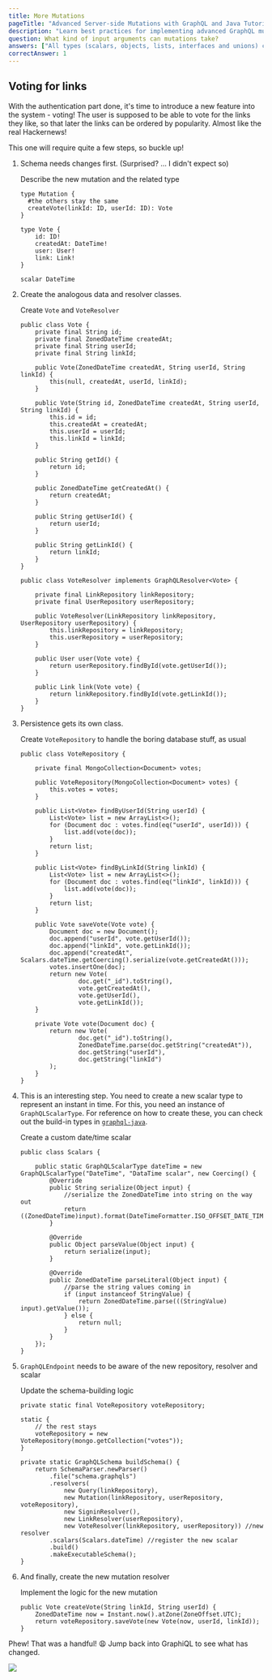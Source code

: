 ```yaml
---
title: More Mutations
pageTitle: "Advanced Server-side Mutations with GraphQL and Java Tutorial"
description: "Learn best practices for implementing advanced GraphQL mutations with Java and graphql-java. You can test your implementation in a GraphiQL Playground."
question: What kind of input arguments can mutations take?
answers: ["All types (scalars, objects, lists, interfaces and unions) can be used as inputs", "Only scalars, objects and lists can be used as inputs", "Only scalars can be input types, nested structures are not allowed", "Mutations can not take input arguments"]
correctAnswer: 1
---
```


## Voting for links

With the authentication part done, it's time to introduce a new feature into the system - voting!
The user is supposed to be able to vote for the links they like, so that later the links can be ordered by popularity. Almost like the real Hackernews!

This one will require quite a few steps, so buckle up!

1. Schema needs changes first. (Surprised? ... I didn't expect so)

	<Instruction>
	
	Describe the new mutation and the related type
	
	```graphql(path=".../hackernews-graphql-java/src/main/resources/schema.graphqls")
	type Mutation {
	  #the others stay the same
	  createVote(linkId: ID, userId: ID): Vote
	}
	
	type Vote {
	    id: ID!
	    createdAt: DateTime!
	    user: User!
	    link: Link!
	}
	
	scalar DateTime
	```
	
	</Instruction>

2. Create the analogous data and resolver classes.

	<Instruction>
	
	Create `Vote` and `VoteResolver`
	
	```java(path=".../hackernews-graphql-java/src/main/java/com/howtographql/hackernews/Vote.java")
	public class Vote {
	    private final String id;
	    private final ZonedDateTime createdAt;
	    private final String userId;
	    private final String linkId;
	
	    public Vote(ZonedDateTime createdAt, String userId, String linkId) {
	        this(null, createdAt, userId, linkId);
	    }
	
	    public Vote(String id, ZonedDateTime createdAt, String userId, String linkId) {
	        this.id = id;
	        this.createdAt = createdAt;
	        this.userId = userId;
	        this.linkId = linkId;
	    }
	
	    public String getId() {
	        return id;
	    }
	
	    public ZonedDateTime getCreatedAt() {
	        return createdAt;
	    }
	
	    public String getUserId() {
	        return userId;
	    }
	
	    public String getLinkId() {
	        return linkId;
	    }
	}
	```
	
	```java(path=".../hackernews-graphql-java/src/main/java/com/howtographql/hackernews/VoteResolver.java")
	public class VoteResolver implements GraphQLResolver<Vote> {
	        
	    private final LinkRepository linkRepository;
	    private final UserRepository userRepository;
	
	    public VoteResolver(LinkRepository linkRepository, UserRepository userRepository) {
	        this.linkRepository = linkRepository;
	        this.userRepository = userRepository;
	    }
	
	    public User user(Vote vote) {
	        return userRepository.findById(vote.getUserId());
	    }
	    
	    public Link link(Vote vote) {
	        return linkRepository.findById(vote.getLinkId());
	    }
	}
	```
	
	<Instruction>

3. Persistence gets its own class.

	<Instruction>
	
	Create `VoteRepository` to handle the boring database stuff, as usual
	
	```java(path=".../hackernews-graphql-java/src/main/java/com/howtographql/hackernews/VoteRepository.java")
	public class VoteRepository {
	    
	    private final MongoCollection<Document> votes;
	
	    public VoteRepository(MongoCollection<Document> votes) {
	        this.votes = votes;
	    }
	
	    public List<Vote> findByUserId(String userId) {
	        List<Vote> list = new ArrayList<>();
	        for (Document doc : votes.find(eq("userId", userId))) {
	            list.add(vote(doc));
	        }
	        return list;
	    }
	
	    public List<Vote> findByLinkId(String linkId) {
	        List<Vote> list = new ArrayList<>();
	        for (Document doc : votes.find(eq("linkId", linkId))) {
	            list.add(vote(doc));
	        }
	        return list;
	    }
	
	    public Vote saveVote(Vote vote) {
	        Document doc = new Document();
	        doc.append("userId", vote.getUserId());
	        doc.append("linkId", vote.getLinkId());
	        doc.append("createdAt", Scalars.dateTime.getCoercing().serialize(vote.getCreatedAt()));
	        votes.insertOne(doc);
	        return new Vote(
	                doc.get("_id").toString(),
	                vote.getCreatedAt(),
	                vote.getUserId(),
	                vote.getLinkId());
	    }
	    
	    private Vote vote(Document doc) {
	        return new Vote(
	                doc.get("_id").toString(),
	                ZonedDateTime.parse(doc.getString("createdAt")),
	                doc.getString("userId"),
	                doc.getString("linkId")
	        );
	    }
	}
	```
	
	</Instruction>

4. This is an interesting step. You need to create a new scalar type to represent an instant in time. For this, you need an instance of `GraphQLScalarType`. For reference on how to create these, you can check out the build-in types in [`graphql-java`](https://github.com/graphql-java/graphql-java/blob/master/src/main/java/graphql/Scalars.java#L34).

	<Instruction>
	
	Create a custom date/time scalar
	
	```java(path=".../hackernews-graphql-java/src/main/java/com/howtographql/hackernews/Scalars.java")
	public class Scalars {
	    
	    public static GraphQLScalarType dateTime = new GraphQLScalarType("DateTime", "DataTime scalar", new Coercing() {
	        @Override
	        public String serialize(Object input) {
	            //serialize the ZonedDateTime into string on the way out
	            return ((ZonedDateTime)input).format(DateTimeFormatter.ISO_OFFSET_DATE_TIME);
	        }
	
	        @Override
	        public Object parseValue(Object input) {
	            return serialize(input);
	        }
	
	        @Override
	        public ZonedDateTime parseLiteral(Object input) {
	            //parse the string values coming in
	            if (input instanceof StringValue) {
	                return ZonedDateTime.parse(((StringValue) input).getValue());
	            } else {
	                return null;
	            }
	        }
	    });
	}
	```
	
	</Instruction>

5. `GraphQLEndpoint` needs to be aware of the new repository, resolver and scalar

	<Instruction>
	
	Update the schema-building logic
	
	```java(path=".../hackernews-graphql-java/src/main/java/com/howtographql/hackernews/GraphQLEndpoint.java")
	private static final VoteRepository voteRepository;
	
	static {
	    // the rest stays
	    voteRepository = new VoteRepository(mongo.getCollection("votes"));
	}
	
	private static GraphQLSchema buildSchema() {
	    return SchemaParser.newParser()
	        .file("schema.graphqls")
	        .resolvers(
	            new Query(linkRepository),
	            new Mutation(linkRepository, userRepository, voteRepository),
	            new SigninResolver(),
	            new LinkResolver(userRepository),
	            new VoteResolver(linkRepository, userRepository)) //new resolver
	        .scalars(Scalars.dateTime) //register the new scalar
	        .build()
	        .makeExecutableSchema();
	}
	```
	
	</Instruction>

6. And finally, create the new mutation resolver  

	<Instruction>
	
	Implement the logic for the new mutation
	
	```java(path=".../hackernews-graphql-java/src/main/java/com/howtographql/hackernews/Mutation.java")
	public Vote createVote(String linkId, String userId) {
	    ZonedDateTime now = Instant.now().atZone(ZoneOffset.UTC);
	    return voteRepository.saveVote(new Vote(now, userId, linkId));
	}
	```
	
	</Instruction>

Phew! That was a handful! 😩 Jump back into GraphiQL to see what has changed.

![](http://i.imgur.com/yOGAMop.png)

